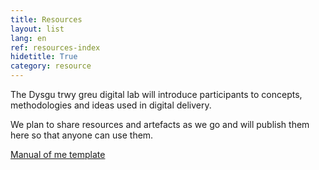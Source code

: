 ```yaml
---
title: Resources
layout: list
lang: en
ref: resources-index
hidetitle: True
category: resource
---
```


The Dysgu trwy greu digital lab will introduce participants to concepts, methodologies and ideas used in digital delivery.

We plan to share resources and artefacts as we go and will publish them here so that anyone can use them.

[Manual of me template](/en/resource/learn-by-making-manual-of-me.png)
